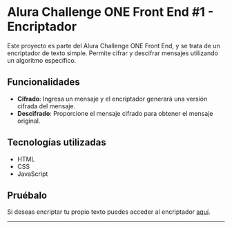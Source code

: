 # Alura Challenge ONE Front End #1 - Encriptador

Este proyecto es parte del Alura Challenge ONE Front End, y se trata de un encriptador de texto simple. Permite cifrar y descifrar mensajes utilizando un algoritmo específico.

## Funcionalidades

- **Cifrado**: Ingresa un mensaje y el encriptador generará una versión cifrada del mensaje.
- **Descifrado**: Proporcione el mensaje cifrado para obtener el mensaje original.

## Tecnologías utilizadas

- HTML
- CSS
- JavaScript

## Pruébalo

Si deseas encriptar tu propio texto puedes acceder al encriptador [aquí](https://sanbouza.github.io/Encriptador/).

---

